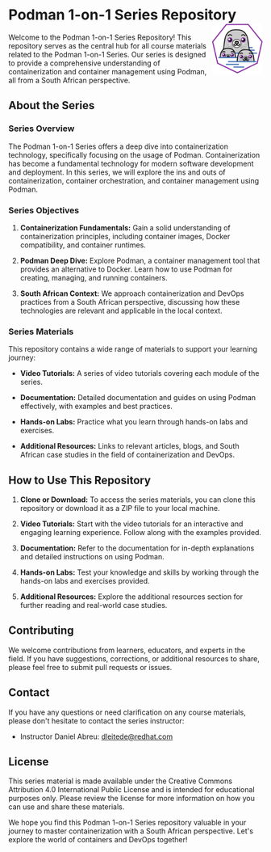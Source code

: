 # Podman 1-on-1 Series Repository  <img align="right" width="100" height="100" src="/docs/graphics/podman.png">


Welcome to the Podman 1-on-1 Series Repository! This repository serves as the central hub for all course materials related to the Podman 1-on-1 Series. Our series is designed to provide a comprehensive understanding of containerization and container management using Podman, all from a South African perspective.

  

## About the Series

  

### Series Overview

  

The Podman 1-on-1 Series offers a deep dive into containerization technology, specifically focusing on the usage of Podman. Containerization has become a fundamental technology for modern software development and deployment. In this series, we will explore the ins and outs of containerization, container orchestration, and container management using Podman.

  

### Series Objectives

  

1.  **Containerization Fundamentals:** Gain a solid understanding of containerization principles, including container images, Docker compatibility, and container runtimes.

  

2.  **Podman Deep Dive:** Explore Podman, a container management tool that provides an alternative to Docker. Learn how to use Podman for creating, managing, and running containers.

  

3.  **South African Context:** We approach containerization and DevOps practices from a South African perspective, discussing how these technologies are relevant and applicable in the local context.

  

### Series Materials

  

This repository contains a wide range of materials to support your learning journey:

  

-  **Video Tutorials:** A series of video tutorials covering each module of the series.

  

-  **Documentation:** Detailed documentation and guides on using Podman effectively, with examples and best practices.

  

-  **Hands-on Labs:** Practice what you learn through hands-on labs and exercises.

  

-  **Additional Resources:** Links to relevant articles, blogs, and South African case studies in the field of containerization and DevOps.

  

## How to Use This Repository

  

1.  **Clone or Download:** To access the series materials, you can clone this repository or download it as a ZIP file to your local machine.

  

2.  **Video Tutorials:** Start with the video tutorials for an interactive and engaging learning experience. Follow along with the examples provided.

  

3.  **Documentation:** Refer to the documentation for in-depth explanations and detailed instructions on using Podman.

  

4.  **Hands-on Labs:** Test your knowledge and skills by working through the hands-on labs and exercises provided.

  

5.  **Additional Resources:** Explore the additional resources section for further reading and real-world case studies.

  

## Contributing

  

We welcome contributions from learners, educators, and experts in the field. If you have suggestions, corrections, or additional resources to share, please feel free to submit pull requests or issues.

  

## Contact

  

If you have any questions or need clarification on any course materials, please don't hesitate to contact the series instructor:

  

- Instructor Daniel Abreu: dleitede@redhat.com

  

## License

  

This series material is made available under the Creative Commons Attribution 4.0 International Public License and is intended for educational purposes only. Please review the license for more information on how you can use and share these materials.

  

We hope you find this Podman 1-on-1 Series repository valuable in your journey to master containerization with a South African perspective. Let's explore the world of containers and DevOps together!
